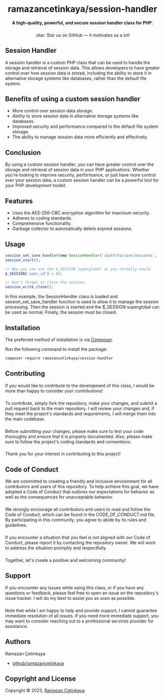 <h1 align="center">ramazancetinkaya/session-handler</h1>

<p align="center">
    <strong>A high-quality, powerful, and secure session handler class for PHP.</strong>
</p>

###

<p align="center">
    :star: Star us on GitHub — it motivates us a lot!
</p>

## Session Handler
A session handler is a custom PHP class that can be used to handle the storage and retrieval of session data. This allows developers to have greater control over how session data is stored, including the ability to store it in alternative storage systems like databases, rather than the default file system.

## Benefits of using a custom session handler
- More control over session data storage.
- Ability to store session data in alternative storage systems like databases.
- Improved security and performance compared to the default file system storage.
- The ability to manage session data more efficiently and effectively.

## Conclusion
By using a custom session handler, you can have greater control over the storage and retrieval of session data in your PHP applications. Whether you're looking to improve security, performance, or just have more control over your session data, a custom session handler can be a powerful tool for your PHP development toolkit.

## Features
- Uses the AES-256-CBC encryption algorithm for maximum security.
- Adheres to coding standards.
- Comprehensive functionality.
- Garbage collector to automatically delete expired sessions.

## Usage

```php
session_set_save_handler(new SessionHandler('/path/to/save/sessions', 'secret-key'), true);
session_start();

// Now you can use the $_SESSION superglobal as you normally would.
$_SESSION['user_id'] = 42;

// Don't forget to close the session.
session_write_close();
```

In this example, the SessionHandler class is loaded and session_set_save_handler function is used to allow it to manage the session processing. Then the session is started and the $_SESSION superglobal can be used as normal. Finally, the session must be closed.

## Installation

The preferred method of installation is via [Composer](https://getcomposer.org/).

Run the following command to install the package:
```bash
composer require ramazancetinkaya/session-handler
```

## Contributing
If you would like to contribute to the development of this class, I would be more than happy to consider your contributions!

###

To contribute, simply fork the repository, make your changes, and submit a pull request back to the main repository. I will review your changes and, if they meet the project's standards and requirements, I will merge them into the main codebase.

###

Before submitting your changes, please make sure to test your code thoroughly and ensure that it is properly documented. Also, please make sure to follow the project's coding standards and conventions.

###

Thank you for your interest in contributing to this project!

## Code of Conduct
We are committed to creating a friendly and inclusive environment for all contributors and users of this repository. To help achieve this goal, we have adopted a Code of Conduct that outlines our expectations for behavior as well as the consequences for unacceptable behavior.

###

We strongly encourage all contributors and users to read and follow the Code of Conduct, which can be found in the CODE_OF_CONDUCT.md file. By participating in this community, you agree to abide by its rules and guidelines.

###

If you encounter a situation that you feel is not aligned with our Code of Conduct, please report it by contacting the repository owner. We will work to address the situation promptly and respectfully.

###

Together, let's create a positive and welcoming community!

## Support
If you encounter any issues while using this class, or if you have any questions or feedback, please feel free to open an issue on the repository's issue tracker. I will do my best to assist you as soon as possible.

###

Note that while I am happy to help and provide support, I cannot guarantee immediate resolution of all issues. If you need more immediate support, you may want to consider reaching out to a professional services provider for assistance.

## Authors

Ramazan Çetinkaya

- [github/ramazancetinkaya](https://github.com/ramazancetinkaya)

## Copyright and License

Copyright © 2023, [Ramazan Çetinkaya](https://github.com/ramazancetinkaya).
